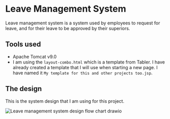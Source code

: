 # Leave Management System
Leave management system is a system used by employees to request for leave, and for their leave to be approved by their superiors.

## Tools used
- Apache Tomcat v9.0
- I am using the `layout-combo.html` which is a template from Tabler. I have already created a template that I will use when starting a new page. I have named it `My template for this and other projects too.jsp`.

## The design

This is the system design that I am using for this project.

![Leave management system design flow chart drawio](https://user-images.githubusercontent.com/33565767/202431260-930c3790-7937-429d-b6b9-293a85c8f9ff.png)

